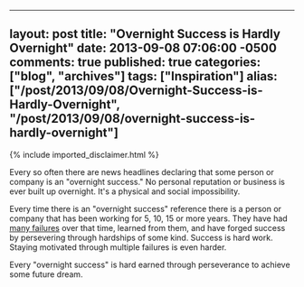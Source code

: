   ---
  layout: post
  title: "Overnight Success is Hardly Overnight"
  date: 2013-09-08 07:06:00 -0500
  comments: true
  published: true
  categories: ["blog", "archives"]
  tags: ["Inspiration"]
  alias: ["/post/2013/09/08/Overnight-Success-is-Hardly-Overnight", "/post/2013/09/08/overnight-success-is-hardly-overnight"]
  ---
<!-- more -->
{% include imported_disclaimer.html %}
<p>Every so often there are news headlines declaring that some person or company is an "overnight success." No personal reputation or business is ever built up overnight. It's a physical and social impossibility.</p>
<p>Every time there is an "overnight success" reference there is a person or company that has been working for 5, 10, 15 or more years. They have had <a href="http://pietschsoft.com/post/2013/09/08/Failure-Is-Greater-Success-Than-Success">many failures</a> over that time, learned from them, and have forged success by persevering through hardships of some kind. Success is hard work. Staying motivated through multiple failures is even harder.</p>
<p>Every "overnight success" is hard earned through perseverance to achieve some future dream.</p>
